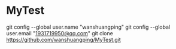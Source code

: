 # MyTest
git config --global user.name "wanshuangping"
git config --global user.email "1931719950@qq.com"
git clone https://github.com/wanshuangping/MyTest.git
